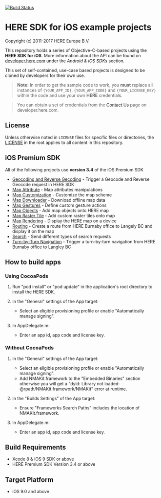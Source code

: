[![Build Status](https://travis-ci.org/heremaps/here-ios-sdk-examples.svg?branch=master)](https://travis-ci.org/heremaps/here-ios-sdk-examples)

# HERE SDK for iOS example projects

Copyright (c) 2011-2017 HERE Europe B.V.

This repository holds a series of Objective-C-based projects using the **HERE SDK for iOS**. More information about the API can be found on [developer.here.com](https://developer.here.com/develop/mobile-sdks) under the *Android & iOS SDKs* section.

This set of self-contained, use-case based projects is designed to be cloned by developers for their own use.

> **Note:** In order to get the sample code to work, you **must** replace all instances of `{YOUR_APP_ID}`, `{YOUR_APP_CODE}` and `{YOUR_LICENSE_KEY}` within the code and use your own **HERE** credentials.

> You can obtain a set of credentials from the [Contact Us](https://developer.here.com/contact-us) page on developer.here.com.

## License

Unless otherwise noted in `LICENSE` files for specific files or directories, the [LICENSE](LICENSE) in the root applies to all content in this repository.

## iOS Premium SDK

All of the following projects use **version 3.4** of the iOS Premium SDK

* [Geocoding and Reverse Gecoding](geocoder-and-reverse-geocoder-ios) - Trigger a Geocode and Reverse Geocode request in HERE SDK
* [Map Attribute](map-attribute-ios) - Map attributes manipulations
* [Map Customization](map-customization-ios) - Customize the map scheme
* [Map Downloader](map-downloader-ios) - Download offline map data
* [Map Gestures](map-gestures-ios) - Define custom gesture actions
* [Map Objects](map-objects-ios) - Add map objects onto HERE map
* [Map Raster Tile](map-raster-tile) - Add custom raster tiles onto map
* [Map Rendering](map-rendering-ios) - Display the HERE map on a device
* [Routing](rotuing-ios) - Create a route from HERE Burnaby office to Langely BC and display it on the map
* [Search](search-ios) - Send different types of search requests
* [Turn-by-Turn Navigation](turn-by-turn-navigation-ios) - Trigger a turn-by-turn navigation from HERE Burnaby office to Langley BC

## How to build apps 

### Using CocoaPods

1. Run "pod install" or "pod update" in the application's root directory to install
   the HERE SDK.

2. In the "General" settings of the App target:
    - Select an eligible provisioning profile or enable "Automatically
      manage signing".

3. In AppDelegate.m:
    - Enter an app id, app code and license key.

### Without CocoaPods

1. In the "General" settings of the App target:
    - Select an eligible provisioning profile or enable "Automatically
      manage signing".
    - Add NMAKit.framework to the "Embedded Binaries" section otherwise you
      will get a "dyld: Library not loaded: @rpath/NMAKit.framework/NMAKit"
      error at runtime.
 
2. In the "Builds Settings" of the App target:
    - Ensure "Frameworks Search Paths" includes the location of
      NMAKit.framework.
 
3. In AppDelegate.m:
    - Enter an app id, app code and license key.

## Build Requirements
 
* Xcode 8 & iOS 9 SDK or above
* HERE Premium SDK Version 3.4 or above

## Target Platform
 
* iOS 9.0 and above